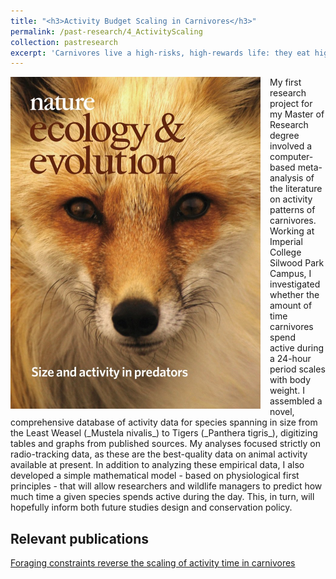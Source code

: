 ```yaml
---
title: "<h3>Activity Budget Scaling in Carnivores</h3>"
permalink: /past-research/4_ActivityScaling
collection: pastresearch
excerpt: 'Carnivores live a high-risks, high-rewards life: they eat highly energetic food but it costs a lot of energy to hunt. I used a mathematical models to study how different-sized species respond to these challenges.'
---
```


<img src="../images/Rizzutoetal_NEE_2018_cover.jpg" alt="My study made the cover of the second issue of Nature Ecology and Evolution in 2018." style = "width:400px;height:531px;margin-right:15px;float:left">
My first research project for my Master of Research degree involved a computer-based meta-analysis of the literature on activity patterns of carnivores. Working at Imperial College Silwood Park Campus, I investigated whether the amount of time carnivores spend active during a 24-hour period scales with body weight. I assembled a novel, comprehensive database of activity data for species spanning in size from the Least Weasel (_Mustela nivalis_) to Tigers (_Panthera tigris_), digitizing tables and graphs from published sources. My analyses focused strictly on radio-tracking data, as these are the best-quality data on animal activity available at present. In addition to analyzing these empirical data, I also developed a simple mathematical model - based on physiological first principles - that will allow researchers and wildlife managers to predict how much time a given species spends active during the day. This, in turn, will hopefully inform both future studies design and conservation policy.

## Relevant publications
<a href="https://www.nature.com/articles/s41559-017-0386-1">Foraging constraints reverse the scaling of activity time in carnivores</a>
